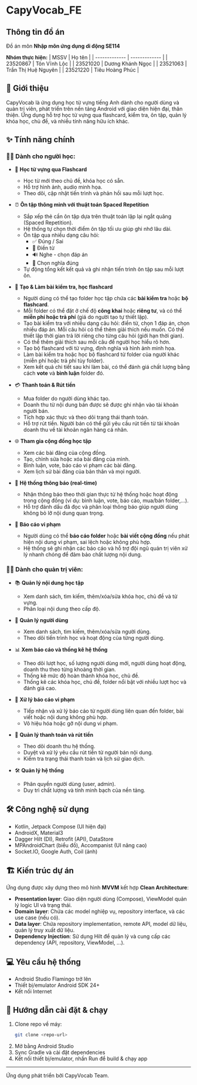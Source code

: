 # CapyVocab_FE

## Thông tin đồ án
Đồ án môn **Nhập môn ứng dụng di động SE114**

**Nhóm thực hiện:**
| MSSV  | Họ tên |
| ------------- | ------------- |
| 23520867  | Tôn Vĩnh Lộc  |
| 23521020  | Dương Khánh Ngọc |
| 23521063  | Trần Thị Huệ Nguyên  |
| 23521220  | Tiêu Hoàng Phúc  |

## 📘 Giới thiệu
CapyVocab là ứng dụng học từ vựng tiếng Anh dành cho người dùng và quản trị viên, phát triển trên nền tảng Android với giao diện hiện đại, thân thiện. Ứng dụng hỗ trợ học từ vựng qua flashcard, kiểm tra, ôn tập, quản lý khóa học, chủ đề, và nhiều tính năng hữu ích khác.

## ✨ Tính năng chính
### 👨‍🎓 Dành cho người học:
- 🎴 **Học từ vựng qua Flashcard**
  - Học từ mới theo chủ đề, khóa học có sẵn.
  - Hỗ trợ hình ảnh, audio minh họa.
  - Theo dõi, cập nhật tiến trình và phản hồi sau mỗi lượt học.
  
- ⏰ **Ôn tập thông minh với thuật toán Spaced Repetition**
  - Sắp xếp thẻ cần ôn tập dựa trên thuật toán lặp lại ngắt quãng (Spaced Repetition).
  - Hệ thống tự chọn thời điểm ôn tập tối ưu giúp ghi nhớ lâu dài.
  - Ôn tập qua nhiều dạng câu hỏi:
    - ✅ Đúng / Sai  
    - 📝 Điền từ  
    - 🔊 Nghe - chọn đáp án  
    - 📌 Chọn nghĩa đúng  
  - Tự động tổng kết kết quả và ghi nhận tiến trình ôn tập sau mỗi lượt ôn.
 
- 📝 **Tạo & Làm bài kiểm tra, học flashcard**
  - Người dùng có thể tạo folder học tập chứa các **bài kiểm tra** hoặc **bộ flashcard**.
  - Mỗi folder có thể đặt ở chế độ **công khai** hoặc **riêng tư**, và có thể **miễn phí hoặc trả phí** (giá do người tạo tự thiết lập).
  - Tạo bài kiểm tra với nhiều dạng câu hỏi: điền từ, chọn 1 đáp án, chọn nhiều đáp án. Mỗi câu hỏi có thể thêm giải thích nếu muốn. Có thể thiết lập thời gian trả lời riêng cho từng câu hỏi (giới hạn thời gian).
  - Có thể thêm giải thích sau mỗi câu để người học hiểu rõ hơn.
  - Tạo bộ flashcard với từ vựng, định nghĩa và hình ảnh minh họa.
  - Làm bài kiểm tra hoặc học bộ flashcard từ folder của người khác (miễn phí hoặc trả phí tùy folder).
  - Xem kết quả chi tiết sau khi làm bài, có thể đánh giá chất lượng bằng cách **vote** và **bình luận** folder đó.

- 💳 **Thanh toán & Rút tiền**
  - Mua folder do người dùng khác tạo.
  - Doanh thu từ nội dung bán được sẽ được ghi nhận vào tài khoản người bán.
  - Tích hợp xác thực và theo dõi trạng thái thanh toán.
  - Hỗ trợ rút tiền. Người bán có thể gửi yêu cầu rút tiền từ tài khoản doanh thu về tài khoản ngân hàng cá nhân.
    
- 🌐 **Tham gia cộng đồng học tập**
  - Xem các bài đăng của cộng đồng.
  - Tạo, chỉnh sửa hoặc xóa bài đăng của mình.
  - Bình luận, vote, báo cáo vi phạm các bài đăng.
  - Xem lịch sử bài đăng của bản thân và mọi người.

- 🔔 **Hệ thống thông báo (real-time)**
  - Nhận thông báo theo thời gian thực từ hệ thống hoặc hoạt động trong cộng đồng (ví dụ: bình luận, vote, báo cáo, mua/bán folder,...).
  - Hỗ trợ đánh dấu đã đọc và phân loại thông báo giúp người dùng không bỏ lỡ nội dung quan trọng.
    
- 🚨 **Báo cáo vi phạm**
  - Người dùng có thể **báo cáo folder** hoặc **bài viết cộng đồng** nếu phát hiện nội dung vi phạm, sai lệch hoặc không phù hợp.
  - Hệ thống sẽ ghi nhận các báo cáo và hỗ trợ đội ngũ quản trị viên xử lý nhanh chóng để đảm bảo chất lượng nội dung.

### 🧑‍⚖️ Dành cho quản trị viên:
- 📚 **Quản lý nội dung học tập**
  - Xem danh sách, tìm kiếm, thêm/xóa/sửa khóa học, chủ đề và từ vựng.
  - Phân loại nội dung theo cấp độ.

- 👥 **Quản lý người dùng**
  - Xem danh sách, tìm kiếm, thêm/xóa/sửa người dùng.
  - Theo dõi tiến trình học và hoạt động của từng người dùng.

- 📊 **Xem báo cáo và thống kê hệ thống**
  - Theo dõi lượt học, số lượng người dùng mới, người dùng hoạt động, doanh thu theo từng khoảng thời gian.
  - Thống kê mức độ hoàn thành khóa học, chủ đề.
  - Thống kê các khóa học, chủ đề, folder nổi bật với nhiều lượt học và đánh giá cao.

- 🧾 **Xử lý báo cáo vi phạm**
  - Tiếp nhận và xử lý báo cáo từ người dùng liên quan đến folder, bài viết hoặc nội dung không phù hợp.
  - Vô hiệu hóa hoặc gỡ nội dung vi phạm.

- 💸 **Quản lý thanh toán và rút tiền**
  - Theo dõi doanh thu hệ thống.
  - Duyệt và xử lý yêu cầu rút tiền từ người bán nội dung.
  - Kiểm tra trạng thái thanh toán và lịch sử giao dịch.

- 🛠️ **Quản lý hệ thống**
  - Phân quyền người dùng (user, admin).
  - Duy trì chất lượng và tính minh bạch của nền tảng.
 
## 🛠️ Công nghệ sử dụng
- Kotlin, Jetpack Compose (UI hiện đại)
- AndroidX, Material3
- Dagger Hilt (DI), Retrofit (API), DataStore
- MPAndroidChart (biểu đồ), Accompanist (UI nâng cao)
- Socket.IO, Google Auth, Coil (ảnh)

## 🏗️ Kiến trúc dự án
Ứng dụng được xây dựng theo mô hình **MVVM** kết hợp **Clean Architecture**:
- **Presentation layer**: Giao diện người dùng (Compose), ViewModel quản lý logic UI và trạng thái.
- **Domain layer**: Chứa các model nghiệp vụ, repository interface, và các use case (nếu có).
- **Data layer**: Chứa repository implementation, remote API, model dữ liệu, quản lý truy xuất dữ liệu.
- **Dependency Injection**: Sử dụng Hilt để quản lý và cung cấp các dependency (API, repository, ViewModel, ...).

## 💻 Yêu cầu hệ thống
- Android Studio Flamingo trở lên
- Thiết bị/emulator Android SDK 24+
- Kết nối Internet

## 🚀 Hướng dẫn cài đặt & chạy
1. Clone repo về máy:
   ```bash
   git clone <repo-url>
   ```
2. Mở bằng Android Studio
3. Sync Gradle và cài đặt dependencies
4. Kết nối thiết bị/emulator, nhấn Run để build & chạy app

---
Ứng dụng phát triển bởi CapyVocab Team.
